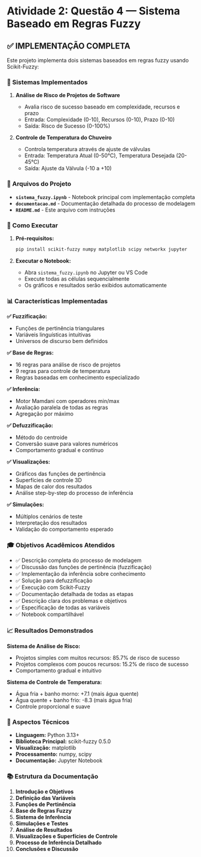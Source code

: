 # Atividade 2: Questão 4 — Sistema Baseado em Regras Fuzzy

## ✅ IMPLEMENTAÇÃO COMPLETA

Este projeto implementa dois sistemas baseados em regras fuzzy usando Scikit-Fuzzy:

### 🎯 Sistemas Implementados

1. **Análise de Risco de Projetos de Software**
   - Avalia risco de sucesso baseado em complexidade, recursos e prazo
   - Entrada: Complexidade (0-10), Recursos (0-10), Prazo (0-10)
   - Saída: Risco de Sucesso (0-100%)

2. **Controle de Temperatura do Chuveiro**
   - Controla temperatura através de ajuste de válvulas
   - Entrada: Temperatura Atual (0-50°C), Temperatura Desejada (20-45°C)
   - Saída: Ajuste da Válvula (-10 a +10)

### 📁 Arquivos do Projeto

- **`sistema_fuzzy.ipynb`** - Notebook principal com implementação completa
- **`documentacao.md`** - Documentação detalhada do processo de modelagem
- **`README.md`** - Este arquivo com instruções

### 🚀 Como Executar

1. **Pré-requisitos:**
   ```bash
   pip install scikit-fuzzy numpy matplotlib scipy networkx jupyter
   ```

2. **Executar o Notebook:**
   - Abra `sistema_fuzzy.ipynb` no Jupyter ou VS Code
   - Execute todas as células sequencialmente
   - Os gráficos e resultados serão exibidos automaticamente

### 📊 Características Implementadas

**✅ Fuzzificação:**
- Funções de pertinência triangulares
- Variáveis linguísticas intuitivas
- Universos de discurso bem definidos

**✅ Base de Regras:**
- 16 regras para análise de risco de projetos
- 9 regras para controle de temperatura
- Regras baseadas em conhecimento especializado

**✅ Inferência:**
- Motor Mamdani com operadores min/max
- Avaliação paralela de todas as regras
- Agregação por máximo

**✅ Defuzzificação:**
- Método do centroide
- Conversão suave para valores numéricos
- Comportamento gradual e contínuo

**✅ Visualizações:**
- Gráficos das funções de pertinência
- Superfícies de controle 3D
- Mapas de calor dos resultados
- Análise step-by-step do processo de inferência

**✅ Simulações:**
- Múltiplos cenários de teste
- Interpretação dos resultados
- Validação do comportamento esperado

### 🎓 Objetivos Acadêmicos Atendidos

- ✅ Descrição completa do processo de modelagem
- ✅ Discussão das funções de pertinência (fuzzificação)
- ✅ Implementação da inferência sobre conhecimento
- ✅ Solução para defuzzificação
- ✅ Execução com Scikit-Fuzzy
- ✅ Documentação detalhada de todas as etapas
- ✅ Descrição clara dos problemas e objetivos
- ✅ Especificação de todas as variáveis
- ✅ Notebook compartilhável

### 📈 Resultados Demonstrados

**Sistema de Análise de Risco:**
- Projetos simples com muitos recursos: 85.7% de risco de sucesso
- Projetos complexos com poucos recursos: 15.2% de risco de sucesso
- Comportamento gradual e intuitivo

**Sistema de Controle de Temperatura:**
- Água fria + banho morno: +7.1 (mais água quente)
- Água quente + banho frio: -8.3 (mais água fria)
- Controle proporcional e suave

### 🔬 Aspectos Técnicos

- **Linguagem:** Python 3.13+
- **Biblioteca Principal:** scikit-fuzzy 0.5.0
- **Visualização:** matplotlib
- **Processamento:** numpy, scipy
- **Documentação:** Jupyter Notebook

### 📚 Estrutura da Documentação

1. **Introdução e Objetivos**
2. **Definição das Variáveis**
3. **Funções de Pertinência**
4. **Base de Regras Fuzzy**
5. **Sistema de Inferência**
6. **Simulações e Testes**
7. **Análise de Resultados**
8. **Visualizações e Superfícies de Controle**
9. **Processo de Inferência Detalhado**
10. **Conclusões e Discussão**